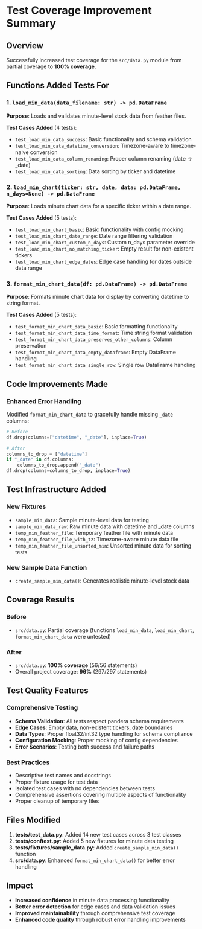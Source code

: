 # Test Coverage Improvement Summary

## Overview
Successfully increased test coverage for the `src/data.py` module from partial coverage to **100% coverage**.

## Functions Added Tests For

### 1. `load_min_data(data_filename: str) -> pd.DataFrame`
**Purpose**: Loads and validates minute-level stock data from feather files.

**Test Cases Added** (4 tests):
- `test_load_min_data_success`: Basic functionality and schema validation
- `test_load_min_data_datetime_conversion`: Timezone-aware to timezone-naive conversion
- `test_load_min_data_column_renaming`: Proper column renaming (date -> _date)
- `test_load_min_data_sorting`: Data sorting by ticker and datetime

### 2. `load_min_chart(ticker: str, date, data: pd.DataFrame, n_days=None) -> pd.DataFrame`
**Purpose**: Loads minute chart data for a specific ticker within a date range.

**Test Cases Added** (5 tests):
- `test_load_min_chart_basic`: Basic functionality with config mocking
- `test_load_min_chart_date_range`: Date range filtering validation
- `test_load_min_chart_custom_n_days`: Custom n_days parameter override
- `test_load_min_chart_no_matching_ticker`: Empty result for non-existent tickers
- `test_load_min_chart_edge_dates`: Edge case handling for dates outside data range

### 3. `format_min_chart_data(df: pd.DataFrame) -> pd.DataFrame`
**Purpose**: Formats minute chart data for display by converting datetime to string format.

**Test Cases Added** (5 tests):
- `test_format_min_chart_data_basic`: Basic formatting functionality
- `test_format_min_chart_data_time_format`: Time string format validation
- `test_format_min_chart_data_preserves_other_columns`: Column preservation
- `test_format_min_chart_data_empty_dataframe`: Empty DataFrame handling
- `test_format_min_chart_data_single_row`: Single row DataFrame handling

## Code Improvements Made

### Enhanced Error Handling
Modified `format_min_chart_data` to gracefully handle missing `_date` columns:

```python
# Before
df.drop(columns=["datetime", "_date"], inplace=True)

# After  
columns_to_drop = ["datetime"]
if "_date" in df.columns:
    columns_to_drop.append("_date")
df.drop(columns=columns_to_drop, inplace=True)
```

## Test Infrastructure Added

### New Fixtures
- `sample_min_data`: Sample minute-level data for testing
- `sample_min_data_raw`: Raw minute data with datetime and _date columns
- `temp_min_feather_file`: Temporary feather file with minute data
- `temp_min_feather_file_with_tz`: Timezone-aware minute data file
- `temp_min_feather_file_unsorted_min`: Unsorted minute data for sorting tests

### New Sample Data Function
- `create_sample_min_data()`: Generates realistic minute-level stock data

## Coverage Results

### Before
- `src/data.py`: Partial coverage (functions `load_min_data`, `load_min_chart`, `format_min_chart_data` were untested)

### After
- `src/data.py`: **100% coverage** (56/56 statements)
- Overall project coverage: **96%** (297/297 statements)

## Test Quality Features

### Comprehensive Testing
- **Schema Validation**: All tests respect pandera schema requirements
- **Edge Cases**: Empty data, non-existent tickers, date boundaries
- **Data Types**: Proper float32/int32 type handling for schema compliance
- **Configuration Mocking**: Proper mocking of config dependencies
- **Error Scenarios**: Testing both success and failure paths

### Best Practices
- Descriptive test names and docstrings
- Proper fixture usage for test data
- Isolated test cases with no dependencies between tests
- Comprehensive assertions covering multiple aspects of functionality
- Proper cleanup of temporary files

## Files Modified

1. **tests/test_data.py**: Added 14 new test cases across 3 test classes
2. **tests/conftest.py**: Added 5 new fixtures for minute data testing
3. **tests/fixtures/sample_data.py**: Added `create_sample_min_data()` function
4. **src/data.py**: Enhanced `format_min_chart_data()` for better error handling

## Impact

- **Increased confidence** in minute data processing functionality
- **Better error detection** for edge cases and data validation issues
- **Improved maintainability** through comprehensive test coverage
- **Enhanced code quality** through robust error handling improvements